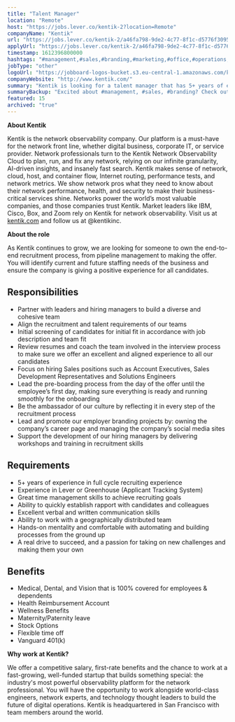 ```yaml
---
title: "Talent Manager"
location: "Remote"
host: "https://jobs.lever.co/kentik-2?location=Remote"
companyName: "Kentik"
url: "https://jobs.lever.co/kentik-2/a46fa798-9de2-4c77-8f1c-d5776f3095d1"
applyUrl: "https://jobs.lever.co/kentik-2/a46fa798-9de2-4c77-8f1c-d5776f3095d1/apply"
timestamp: 1612396800000
hashtags: "#management,#sales,#branding,#marketing,#office,#operations,#socialmedia"
jobType: "other"
logoUrl: "https://jobboard-logos-bucket.s3.eu-central-1.amazonaws.com/kentik"
companyWebsite: "http://www.kentik.com/"
summary: "Kentik is looking for a talent manager that has 5+ years of experience in full cycle recruiting experience."
summaryBackup: "Excited about #management, #sales, #branding? Check out this job post!"
featured: 15
archived: "true"
---
```


**About Kentik**

Kentik is the network observability company. Our platform is a must-have for the network front line, whether digital business, corporate IT, or service provider. Network professionals turn to the Kentik Network Observability Cloud to plan, run, and fix any network, relying on our infinite granularity, AI-driven insights, and insanely fast search. Kentik makes sense of network, cloud, host, and container flow, Internet routing, performance tests, and network metrics. We show network pros what they need to know about their network performance, health, and security to make their business-critical services shine. Networks power the world’s most valuable companies, and those companies trust Kentik. Market leaders like IBM, Cisco, Box, and Zoom rely on Kentik for network observability. Visit us at [kentik.com](http://kentik.com/) and follow us at @kentikinc.

**About the role**

As Kentik continues to grow, we are looking for someone to own the end-to-end recruitment process, from pipeline management to making the offer. You will identify current and future staffing needs of the business and ensure the company is giving a positive experience for all candidates.

## Responsibilities

*   Partner with leaders and hiring managers to build a diverse and cohesive team
*   Align the recruitment and talent requirements of our teams 
*   Initial screening of candidates for initial fit in accordance with job description and team fit
*   Review resumes and coach the team involved in the interview process to make sure we offer an excellent and aligned experience to all our candidates
*   Focus on hiring Sales positions such as Account Executives, Sales Development Representatives and Solutions Engineers
*   Lead the pre-boarding process from the day of the offer until the employee’s first day, making sure everything is ready and running smoothly for the onboarding
*   Be the ambassador of our culture by reflecting it in every step of the recruitment process
*   Lead and promote our employer branding projects by: owning the company’s career page and managing the company’s social media sites
*   Support the development of our hiring managers by delivering workshops and training in recruitment skills

## Requirements

*   5+ years of experience in full cycle recruiting experience 
*   Experience in Lever or Greenhouse (Applicant Tracking System) 
*   Great time management skills to achieve recruiting goals
*   Ability to quickly establish rapport with candidates and colleagues
*   Excellent verbal and written communication skills
*   Ability to work with a geographically distributed team
*   Hands-on mentality and comfortable with automating and building processes from the ground up
*   A real drive to succeed, and a passion for taking on new challenges and making them your own

## Benefits

*   Medical, Dental, and Vision that is 100% covered for employees & dependents
*   Health Reimbursement Account
*   Wellness Benefits
*   Maternity/Paternity leave
*   Stock Options
*   Flexible time off
*   Vanguard 401(k)

**Why work at Kentik?**

We offer a competitive salary, first-rate benefits and the chance to work at a fast-growing, well-funded startup that builds something special: the industry's most powerful observability platform for the network professional. You will have the opportunity to work alongside world-class engineers, network experts, and technology thought leaders to build the future of digital operations. Kentik is headquartered in San Francisco with team members around the world.
